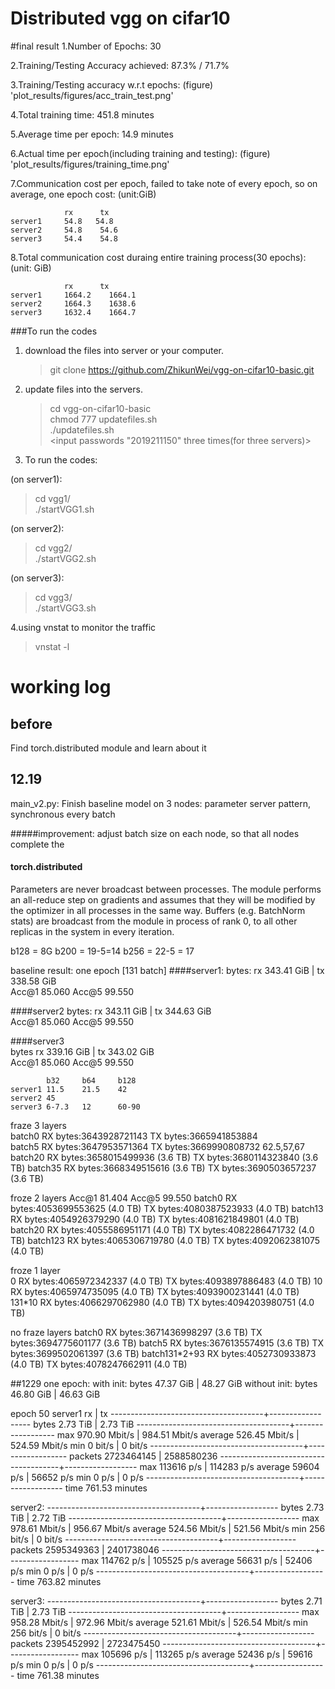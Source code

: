 # Distributed vgg on cifar10

#final result
1.Number of Epochs: 30

2.Training/Testing Accuracy achieved: 87.3% / 71.7%

3.Training/Testing accuracy w.r.t epochs: (figure) 'plot_results/figures/acc_train_test.png'

4.Total training time: 451.8 minutes

5.Average time per epoch: 14.9 minutes

6.Actual time per epoch(including training and testing): (figure) 'plot_results/figures/training_time.png'

7.Communication cost per epoch, failed to take note of every epoch, so on average, one epoch cost: (unit:GiB)

                rx      tx
    server1     54.8   54.8
    server2     54.8    54.6
    server3     54.4    54.8

8.Total communication cost duraing entire training process(30 epochs):(unit: GiB)

                rx      tx
    server1     1664.2    1664.1
    server2     1664.3    1638.6
    server3     1632.4    1664.7


###To run the codes
1. download the files into server or your computer.<br>
    >git  clone https://github.com/ZhikunWei/vgg-on-cifar10-basic.git
2. update files into the servers.<br>
    > cd vgg-on-cifar10-basic <br>
    chmod 777 updatefiles.sh <br>
    ./updatefiles.sh <br>
    <input passwords "2019211150" three times(for three servers)>

3. To run the codes:

(on server1):
>cd vgg1/ <br>
>./startVGG1.sh
    
(on server2):
>cd vgg2/ <br>
>./startVGG2.sh

(on server3):
>cd vgg3/ <br>
>./startVGG3.sh

4.using vnstat to monitor the traffic
>vnstat -l
        

# working log

## before
Find torch.distributed module and learn about it

## 12.19
main_v2.py: 
Finish baseline model on 3 nodes: parameter server pattern, synchronous every batch

#####improvement:
adjust batch size on each node, so that all nodes complete the 
#### torch.distributed
Parameters are never broadcast between processes. The module performs
        an all-reduce step on gradients and assumes that they will be modified
        by the optimizer in all processes in the same way. Buffers
        (e.g. BatchNorm stats) are broadcast from the module in process of rank
        0, to all other replicas in the system in every iteration.

b128 = 8G
b200 = 19-5=14
b256 = 22-5 = 17

baseline result: one epoch [131 batch]
####server1:
bytes: rx 343.41 GiB  | tx 338.58 GiB <br>
Acc@1 85.060 Acc@5 99.550

####server2
bytes: rx 343.11 GiB | tx 344.63 GiB <br>
Acc@1 85.060 Acc@5 99.550

####server3  
bytes rx 339.16 GiB  | tx 343.02 GiB <br>
Acc@1  85.060 Acc@5 99.550

            b32     b64     b128
    server1 11.5    21.5    42
    server2 45    
    server3 6-7.3   12      60-90
    
fraze 3 layers  
batch0  RX bytes:3643928721143  TX bytes:3665941853884  
batch5  RX bytes:3647953571364  TX bytes:3669990808732  62.5,57,67
batch20 RX bytes:3658015499936 (3.6 TB)  TX bytes:3680114323840 (3.6 TB)
batch35 RX bytes:3668349515616 (3.6 TB)  TX bytes:3690503657237 (3.6 TB)

froze 2 layers   Acc@1 81.404 Acc@5 99.550
batch0  RX bytes:4053699553625 (4.0 TB)  TX bytes:4080387523933 (4.0 TB)
batch13 RX bytes:4054926379290 (4.0 TB)  TX bytes:4081621849801 (4.0 TB)
batch20 RX bytes:4055586951171 (4.0 TB)  TX bytes:4082286471732 (4.0 TB)
batch123 RX bytes:4065306719780 (4.0 TB)  TX bytes:4092062381075 (4.0 TB)

froze 1 layer  
0  RX bytes:4065972342337 (4.0 TB)  TX bytes:4093897886483 (4.0 TB)
10 RX bytes:4065974735095 (4.0 TB)  TX bytes:4093900231441 (4.0 TB)
131*10 RX bytes:4066297062980 (4.0 TB)  TX bytes:4094203980751 (4.0 TB)

no fraze layers
batch0  RX bytes:3671436998297 (3.6 TB)  TX bytes:3694775601177 (3.6 TB)
batch5  RX bytes:3676135574915 (3.6 TB)  TX bytes:3699502061397 (3.6 TB)
batch131*2+93 RX bytes:4052730933873 (4.0 TB)  TX bytes:4078247662911 (4.0 TB)

  
##1229
one epoch:
 with init: bytes     47.37 GiB  |       48.27 GiB
 without init: bytes      46.80 GiB  |       46.63 GiB
 
epoch 50
server1
                          rx         |       tx
--------------------------------------+------------------
  bytes                     2.73 TiB  |        2.73 TiB
--------------------------------------+------------------
          max          970.90 Mbit/s  |   984.51 Mbit/s
      average          526.45 Mbit/s  |   524.59 Mbit/s
          min                0 bit/s  |         0 bit/s
--------------------------------------+------------------
  packets                 2723464145  |      2588580236
--------------------------------------+------------------
          max             113616 p/s  |      114283 p/s
      average              59604 p/s  |       56652 p/s
          min                  0 p/s  |           0 p/s
--------------------------------------+------------------
  time                761.53 minutes

server2:
--------------------------------------+------------------
  bytes                     2.73 TiB  |        2.72 TiB
--------------------------------------+------------------
          max          978.61 Mbit/s  |   956.67 Mbit/s
      average          524.56 Mbit/s  |   521.56 Mbit/s
          min              256 bit/s  |         0 bit/s
--------------------------------------+------------------
  packets                 2595349363  |      2401738046
--------------------------------------+------------------
          max             114762 p/s  |      105525 p/s
      average              56631 p/s  |       52406 p/s
          min                  0 p/s  |           0 p/s
--------------------------------------+------------------
  time                763.82 minutes
  
server3:
--------------------------------------+------------------
  bytes                     2.71 TiB  |        2.73 TiB
--------------------------------------+------------------
          max          958.28 Mbit/s  |   972.96 Mbit/s
      average          521.61 Mbit/s  |   526.54 Mbit/s
          min              256 bit/s  |         0 bit/s
--------------------------------------+------------------
  packets                 2395452992  |      2723475450
--------------------------------------+------------------
          max             105696 p/s  |      113265 p/s
      average              52436 p/s  |       59616 p/s
          min                  0 p/s  |           0 p/s
--------------------------------------+------------------
  time                761.38 minutes
